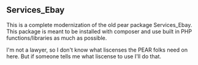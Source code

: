 ## Services_Ebay

This is a complete modernization of the old pear package Services_Ebay. This package is meant to be installed with composer and use built in PHP functions/libraries as much as possible.

I'm not a lawyer, so I don't know what liscenses the PEAR folks need on here. But if someone tells me what liscense to use I'll do that.